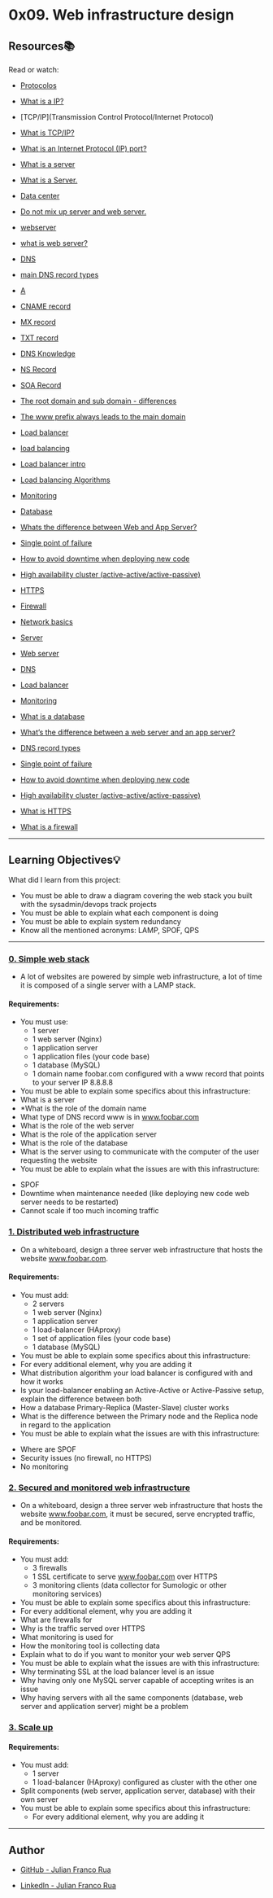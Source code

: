 # 0x09. Web infrastructure design

## Resources:books:
Read or watch:

* [Protocolos](https://searchnetworking.techtarget.com/definition/protocol)
* [What is a IP?](https://computer.howstuffworks.com/internet/basics/what-is-an-ip-address.htm)
* [TCP/IP](Transmission Control Protocol/Internet Protocol)
* [What is TCP/IP?](https://searchnetworking.techtarget.com/definition/TCP-IP)
* [What is an Internet Protocol (IP) port?](https://www.lifewire.com/port-numbers-on-computer-networks-817939)
* [What is a server](https://en.wikipedia.org/wiki/Server_(computing)#Hardware_requirement)
* [What is a Server.](https://www.youtube.com/watch?v=B1ANfsDyjeA)
* [Data center](https://www.youtube.com/watch?v=iuqXFC_qIvA&feature=youtu.be&t=33)
* [Do not mix up server and web server.](https://en.wikipedia.org/wiki/Web_server)
* [webserver](https://whatis.techtarget.com/definition/Web-server)
* [what is web server?](https://developer.mozilla.org/en-US/docs/Learn/Common_questions/What_is_a_web_server)
* [DNS](https://howdns.works/ep1/)
* [main DNS record types](https://kb.pressable.com/article/dns-record-types-explained/)
* [A](https://support.dnsimple.com/articles/a-record/)
* [CNAME record](https://en.wikipedia.org/wiki/CNAME_record)
* [MX record](https://en.wikipedia.org/wiki/MX_record)
* [TXT record](https://en.wikipedia.org/wiki/TXT_record)
* [DNS Knowledge](https://www.dnsknowledge.com/whatis/round-robin-dns/)
* [NS Record](https://support.dnsimple.com/articles/ns-record/)
* [SOA Record](https://support.dnsimple.com/articles/soa-record/)
* [The root domain and sub domain - differences](https://intranet.hbtn.io/concepts/12)
* [The www prefix always leads to the main domain](https://intranet.hbtn.io/rltoken/WmJ_HTaBD1RZVfY6IJFBSA)
* [Load balancer](https://intranet.hbtn.io/concepts/46)
* [load balancing](https://www.youtube.com/watch?v=xJ7BKnZbwCU)
* [Load balancer intro](https://www.thegeekstuff.com/2016/01/load-balancer-intro/)
* [Load balancing Algorithms](https://devcentral.f5.com/s/articles/intro-to-load-balancing-for-developers-ndash-the-algorithms)
* [Monitoring](https://intranet.hbtn.io/concepts/13)
* [Database](https://searchsqlserver.techtarget.com/definition/database)
* [Whats the difference between Web and App Server?](https://www.youtube.com/watch?v=S97eKyv2b9M)
* [Single point of failure](https://en.wikipedia.org/wiki/Single_point_of_failure)
* [How to avoid downtime when deploying new code](https://softwareengineering.stackexchange.com/questions/35063/how-do-you-update-your-production-codebase-database-schema-without-causing-downt#answers-header)
* [High availability cluster (active-active/active-passive)](https://docs.oracle.com/cd/E17904_01/core.1111/e10106/intro.htm#ASHIA712)
* [HTTPS](https://www.instantssl.com/http-vs-https)
* [Firewall](https://www.webopedia.com/TERM/F/firewall.html)

* [Network basics](https://intranet.hbtn.io/rltoken/Sn9ZSSHjyEW5aRfKvNiZCg)
* [Server](https://intranet.hbtn.io/rltoken/83joH7-HzuV9gBNe16iTrA)
* [Web server](https://intranet.hbtn.io/rltoken/7moqhXcFOXP6zNMWdsjWjQ)
* [DNS](https://intranet.hbtn.io/rltoken/G0a1v98rwb2RHA8VHxo36A)
* [Load balancer](https://intranet.hbtn.io/rltoken/H6TVgGaqt13JhXKzJ2rVAA)
* [Monitoring](https://intranet.hbtn.io/rltoken/JY6524JCvX9dREoNgnQUFw)
* [What is a database](https://intranet.hbtn.io/rltoken/XLIOfzfuaxPQu39VQ0TLtw)
* [What’s the difference between a web server and an app server?](https://intranet.hbtn.io/rltoken/Nb8B47Y2D8SLqQMOKVoQyQ)
* [DNS record types](https://intranet.hbtn.io/rltoken/pSGVxlKznxONwGEHIXLSwA)
* [Single point of failure](https://intranet.hbtn.io/rltoken/wYpewVpIp9PSqqL27RPafg)
* [How to avoid downtime when deploying new code](https://intranet.hbtn.io/rltoken/Mlvynt0OgLQXrxjrC5Wlnw)
* [High availability cluster (active-active/active-passive)](https://intranet.hbtn.io/rltoken/POX3jE0S6TChQHSYQraYeQ)
* [What is HTTPS](https://intranet.hbtn.io/rltoken/N4BwU4wYDNW02kdzMiekFw)
* [What is a firewall](https://intranet.hbtn.io/rltoken/HrYI70d_nxUPZeufjUYzIw)
---
## Learning Objectives:bulb:
What did I learn from this project:

* You must be able to draw a diagram covering the web stack you built with the sysadmin/devops track projects
* You must be able to explain what each component is doing
* You must be able to explain system redundancy
* Know all the mentioned acronyms: LAMP, SPOF, QPS

---

### [0. Simple web stack](./0-simple_web_stack)
* A lot of websites are powered by simple web infrastructure, a lot of time it is composed of a single server with a LAMP stack.

#### Requirements:
* You must use:
     - 1 server
     - 1 web server (Nginx)
     - 1 application server
     - 1 application files (your code base)
     - 1 database (MySQL)
     - 1 domain name foobar.com configured with a www record that points to your server IP 8.8.8.8
* You must be able to explain some specifics about this infrastructure:
* What is a server
* *What is the role of the domain name
* What type of DNS record www is in www.foobar.com
* What is the role of the web server
* What is the role of the application server
* What is the role of the database
* What is the server using to communicate with the computer of the user requesting the website
* You must be able to explain what the issues are with this infrastructure:
 - SPOF
 - Downtime when maintenance needed (like deploying new code web server needs to be restarted)
 - Cannot scale if too much incoming traffic

### [1. Distributed web infrastructure](./1-distributed_web_infrastructure)
* On a whiteboard, design a three server web infrastructure that hosts the website www.foobar.com.

#### Requirements:
* You must add:
    - 2 servers
    - 1 web server (Nginx)
    - 1 application server
    - 1 load-balancer (HAproxy)
    - 1 set of application files (your code base)
    - 1 database (MySQL)
* You must be able to explain some specifics about this infrastructure:
* For every additional element, why you are adding it
* What distribution algorithm your load balancer is configured with and how it works
* Is your load-balancer enabling an Active-Active or Active-Passive setup, explain the difference between both
* How a database Primary-Replica (Master-Slave) cluster works
* What is the difference between the Primary node and the Replica node in regard to the application
* You must be able to explain what the issues are with this infrastructure:
 - Where are SPOF
 - Security issues (no firewall, no HTTPS)
 - No monitoring

### [2. Secured and monitored web infrastructure](./2-secured_and_monitored_web_infrastructure)
* On a whiteboard, design a three server web infrastructure that hosts the website www.foobar.com, it must be secured, serve encrypted traffic, and be monitored.

#### Requirements:
* You must add:
    - 3 firewalls
    - 1 SSL certificate to serve www.foobar.com over HTTPS
    - 3 monitoring clients (data collector for Sumologic or other monitoring services)
* You must be able to explain some specifics about this infrastructure:
* For every additional element, why you are adding it
* What are firewalls for
* Why is the traffic served over HTTPS
* What monitoring is used for
* How the monitoring tool is collecting data
* Explain what to do if you want to monitor your web server QPS
* You must be able to explain what the issues are with this infrastructure:
* Why terminating SSL at the load balancer level is an issue
* Why having only one MySQL server capable of accepting writes is an issue
* Why having servers with all the same components (database, web server and application server) might be a problem


### [3. Scale up](./3-scale_up)

#### Requirements:
* You must add:
    - 1 server
    - 1 load-balancer (HAproxy) configured as cluster with the other one
* Split components (web server, application server, database) with their own server
* You must be able to explain some specifics about this infrastructure:
    - For every additional element, why you are adding it

---

## Author

* [GitHub - Julian Franco Rua](https://github.com/julianfrancor)

* [LinkedIn - Julian Franco Rua](https://www.linkedin.com/in/julianfrancor/)
